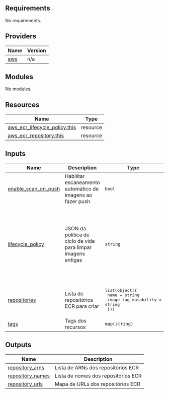 ## Requirements

No requirements.

## Providers

| Name | Version |
|------|---------|
| <a name="provider_aws"></a> [aws](#provider\_aws) | n/a |

## Modules

No modules.

## Resources

| Name | Type |
|------|------|
| [aws_ecr_lifecycle_policy.this](https://registry.terraform.io/providers/hashicorp/aws/latest/docs/resources/ecr_lifecycle_policy) | resource |
| [aws_ecr_repository.this](https://registry.terraform.io/providers/hashicorp/aws/latest/docs/resources/ecr_repository) | resource |

## Inputs

| Name | Description | Type | Default | Required |
|------|-------------|------|---------|:--------:|
| <a name="input_enable_scan_on_push"></a> [enable\_scan\_on\_push](#input\_enable\_scan\_on\_push) | Habilitar escaneamento automático de imagens ao fazer push | `bool` | `true` | no |
| <a name="input_lifecycle_policy"></a> [lifecycle\_policy](#input\_lifecycle\_policy) | JSON da política de ciclo de vida para limpar imagens antigas | `string` | `"{\n  \"rules\": [\n    {\n      \"rulePriority\": 1,\n      \"description\": \"Manter apenas as 10 imagens mais recentes para cada tag\",\n      \"selection\": {\n        \"tagStatus\": \"any\",\n        \"countType\": \"imageCountMoreThan\",\n        \"countNumber\": 10\n      },\n      \"action\": {\n        \"type\": \"expire\"\n      }\n    }\n  ]\n}\n"` | no |
| <a name="input_repositories"></a> [repositories](#input\_repositories) | Lista de repositórios ECR para criar | <pre>list(object({<br/>    name                 = string<br/>    image_tag_mutability = string<br/>  }))</pre> | n/a | yes |
| <a name="input_tags"></a> [tags](#input\_tags) | Tags dos recursos | `map(string)` | `{}` | no |

## Outputs

| Name | Description |
|------|-------------|
| <a name="output_repository_arns"></a> [repository\_arns](#output\_repository\_arns) | Lista de ARNs dos repositórios ECR |
| <a name="output_repository_names"></a> [repository\_names](#output\_repository\_names) | Lista de nomes dos repositórios ECR |
| <a name="output_repository_urls"></a> [repository\_urls](#output\_repository\_urls) | Mapa de URLs dos repositórios ECR |
